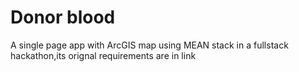 # Donor blood
A single page app with ArcGIS map using MEAN stack in a fullstack hackathon,its orignal requirements are in link


